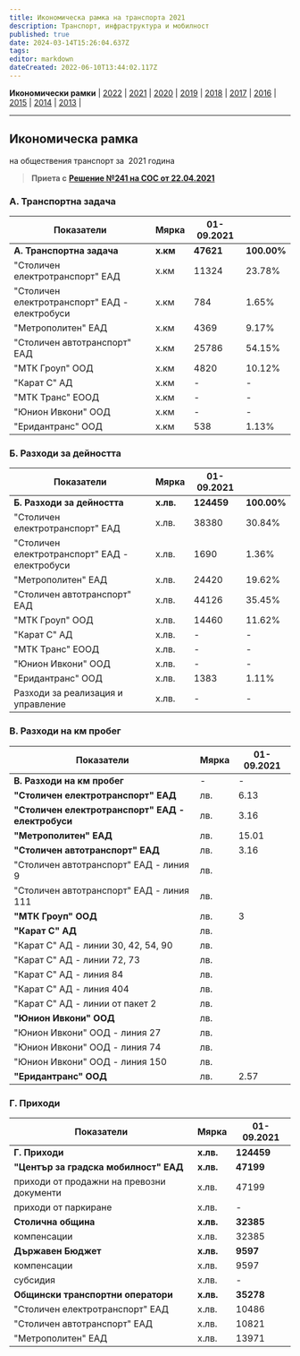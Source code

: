```yaml
---
title: Икономическа рамка на транспорта 2021
description: Транспорт, инфраструктура и мобилност
published: true
date: 2024-03-14T15:26:04.637Z
tags: 
editor: markdown
dateCreated: 2022-06-10T13:44:02.117Z
---
```


**Икономически рамки** | [2022](/bg/economics-and-society/economic-framework/2022) | [2021](/bg/economics-and-society/economic-framework/2021) | [2020](/bg/economics-and-society/economic-framework/2020) | [2019](/bg/economics-and-society/economic-framework/2019) | [2018](/bg/economics-and-society/economic-framework/2018) | [2017](/bg/economics-and-society/economic-framework/2017) | [2016](/bg/economics-and-society/economic-framework/2016) | [2015](/bg/economics-and-society/economic-framework/2015) | [2014](/bg/economics-and-society/economic-framework/2014) | [2013](/bg/economics-and-society/economic-framework/2013) |

---

## **Икономическа рамка**  
на обществения транспорт за  2021 година

> **Приета с** [**Решение №241 на СОС от 22.04.2021**](http://trinmo.org/bg/politics/sofia-council-decisions#%D1%80%D0%B5%D1%88%D0%B5%D0%BD%D0%B8%D0%B5-no241-%D0%BD%D0%B0-%D1%81%D0%BE%D1%81-%D0%BE%D1%82-22042021)

### **А. Транспортна задача**

| Показатели | Мярка | 01-09.2021 |     |
| --- | --- | --- | --- |
| **А. Транспортна задача** | **х.км** | **47621** | **100.00%** |
| "Столичен електротранспорт" ЕАД | х.км | 11324 | 23.78% |
| "Столичен електротранспорт" ЕАД - електробуси | х.км | 784 | 1.65% |
| "Метрополитен" ЕАД | х.км | 4369 | 9.17% |
| "Столичен автотранспорт" ЕАД | х.км | 25786 | 54.15% |
| "МТК Гроуп" ООД | х.км | 4820 | 10.12% |
| "Карат С" АД | х.км | \-  | \-  |
| "МТК Транс" ЕООД | х.км | \-  | \-  |
| "Юнион Ивкони" ООД | х.км | \-  | \-  |
| "Еридантранс" ООД | х.км | 538 | 1.13% |

### Б. Разходи за дейността

| Показатели | Мярка | 01-09.2021 |     |
| --- | --- | --- | --- |
| **Б. Разходи за дейността** | **х.лв.** | **124459** | **100.00%** |
| "Столичен електротранспорт" ЕАД | х.лв. | 38380 | 30.84% |
| "Столичен електротранспорт" ЕАД - електробуси | х.лв. | 1690 | 1.36% |
| "Метрополитен" ЕАД | х.лв. | 24420 | 19.62% |
| "Столичен автотранспорт" ЕАД | х.лв. | 44126 | 35.45% |
| "МТК Гроуп" ООД | х.лв. | 14460 | 11.62% |
| "Карат С" АД | х.лв. | \-  | \-  |
| "МТК Транс" ЕООД | х.лв. | \-  | \-  |
| "Юнион Ивкони" ООД | х.лв. | \-  | \-  |
| "Еридантранс" ООД | х.лв. | 1383 | 1.11% |
| Разходи за реализация и управление | х.лв. | \-  | \-  |

### В. Разходи на км пробег

| Показатели | Мярка | 01-09.2021 |
| --- | --- | --- |
| **В. Разходи на км пробег** | -   | -   |
| **"Столичен електротранспорт" ЕАД** | лв. | 6.13 |
| **"Столичен електротранспорт" ЕАД - електробуси** | лв. | 3.16 |
| **"Метрополитен" ЕАД** | лв. | 15.01 |
| **"Столичен автотранспорт" ЕАД** | лв. | 3.16 |
| "Столичен автотранспорт" ЕАД - линия 9 | лв. |     |
| "Столичен автотранспорт" ЕАД - линия 111 | лв. |     |
| **"МТК Гроуп" ООД** | лв. | 3   |
| **"Карат С" АД** | лв. |     |
| "Карат С" АД - линии 30, 42, 54, 90 | лв. |     |
| "Карат С" АД - линии 72, 73 | лв. |     |
| "Карат С" АД - линия 84 | лв. |     |
| "Карат С" АД - линия 404 | лв. |     |
| "Карат С" АД - линии от пакет 2 | лв. |     |
| **"Юнион Ивкони" ООД** | лв. |     |
| "Юнион Ивкони" ООД - линия 27 | лв. |     |
| "Юнион Ивкони" ООД - линия 74 | лв. |     |
| "Юнион Ивкони" ООД - линия 150 | лв. |     |
| **"Еридантранс" ООД** | лв. | 2.57 |

### Г. Приходи

| Показатели | Мярка | 01-09.2021 |
| --- | --- | --- |
| **Г. Приходи** | **х.лв.** | **124459** |
| **"Център за градска мобилност" ЕАД** | **х.лв.** | **47199** |
| приходи от продажни на превозни документи | х.лв. | 47199 |
| приходи от паркиране | х.лв. | \-  |
| **Столична община** | **х.лв.** | **32385** |
| компенсации | х.лв. | 32385 |
| **Държавен Бюджет** | **х.лв.** | **9597** |
| компенсации | х.лв. | 9597 |
| субсидия | х.лв. | \-  |
| **Общински транспортни оператори** | **х.лв.** | **35278** |
| "Столичен електротранспорт" ЕАД | х.лв. | 10486 |
| "Столичен автотранспорт" ЕАД | х.лв. | 10821 |
| "Метрополитен" ЕАД | х.лв. | 13971 |